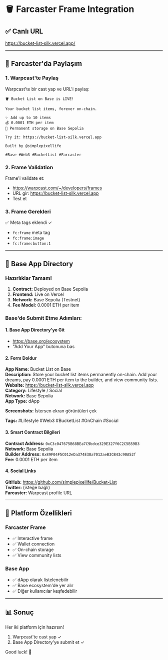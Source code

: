 # 🪣 Farcaster Frame Integration

## ✅ Canlı URL
https://bucket-list-silk.vercel.app/

---

## 📱 Farcaster'da Paylaşım

### 1. Warpcast'te Paylaş
Warpcast'te bir cast yap ve URL'i paylaş:

```
🪣 Bucket List on Base is LIVE!

Your bucket list items, forever on-chain.

✨ Add up to 10 items
💰 0.0001 ETH per item
🔗 Permanent storage on Base Sepolia

Try it: https://bucket-list-silk.vercel.app

Built by @simplepixellife

#Base #Web3 #BucketList #Farcaster
```

### 2. Frame Validation
Frame'i validate et:
- https://warpcast.com/~/developers/frames
- URL gir: https://bucket-list-silk.vercel.app
- Test et

### 3. Frame Gerekleri
✅ Meta tags eklendi ✓
- `fc:frame` meta tag
- `fc:frame:image`
- `fc:frame:button:1`

---

## 🔗 Base App Directory

### Hazırlıklar Tamam!

1. **Contract:** Deployed on Base Sepolia
2. **Frontend:** Live on Vercel
3. **Network:** Base Sepolia (Testnet)
4. **Fee Model:** 0.0001 ETH per item

### Base'de Submit Etme Adımları:

#### 1. Base App Directory'ye Git
- https://base.org/ecosystem
- "Add Your App" butonuna bas

#### 2. Form Doldur

**App Name:** Bucket List on Base  
**Description:** Store your bucket list items permanently on-chain. Add your dreams, pay 0.0001 ETH per item to the builder, and view community lists.  
**Website:** https://bucket-list-silk.vercel.app  
**Category:** Lifestyle / Social  
**Network:** Base Sepolia  
**App Type:** dApp  

**Screenshots:** İstersen ekran görüntüleri çek

**Tags:** #Lifestyle #Web3 #BucketList #OnChain #Social

#### 3. Smart Contract Bilgileri

**Contract Address:** `0xC3c047675B68BEa7C9bdce329E327f6C2C5B59B3`  
**Network:** Base Sepolia  
**Builder Address:** `0x89F04F5C012eDa374E38a7012aeB3CB43c90A52f`  
**Fee:** 0.0001 ETH per item  

#### 4. Social Links

**GitHub:** https://github.com/simplepixellife/Bucket-List  
**Twitter:** (isteğe bağlı)  
**Farcaster:** Warpcast profile URL  

---

## 🎯 Platform Özellikleri

### Farcaster Frame
- ✅ Interactive frame
- ✅ Wallet connection
- ✅ On-chain storage
- ✅ View community lists

### Base App
- ✅ dApp olarak listelenebilir
- ✅ Base ecosystem'de yer alır
- ✅ Diğer kullanıcılar keşfedebilir

---

## 📊 Sonuç

Her iki platform için hazırsın! 

1. Warpcast'te cast yap ✓
2. Base App Directory'ye submit et ✓

Good luck! 🚀



